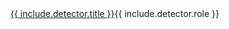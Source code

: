 <tr>
<td><a href="{{ include.page.url | relative_url }}">{{ include.detector.title }}</a></td><td>{{ include.detector.role }}</td>
</tr>
